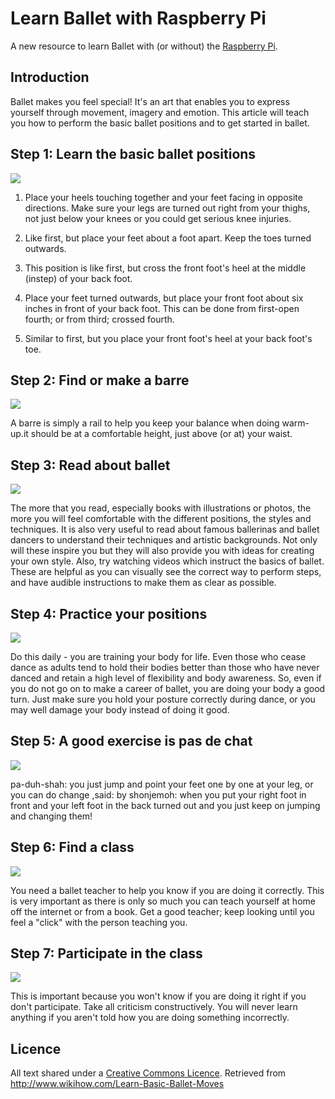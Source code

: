 # Learn Ballet with Raspberry Pi

A new resource to learn Ballet with (or without) the [Raspberry Pi](http://www/raspberrypi.org).

## Introduction

Ballet makes you feel special! It's an art that enables you to express yourself through movement, imagery and emotion. This article will teach you how to perform the basic ballet positions and to get started in ballet.

## Step 1: Learn the basic ballet positions

![](http://pad1.whstatic.com/images/thumb/5/50/Learn-Basic-Ballet-Moves-Step-1-Version-2.jpg/670px-Learn-Basic-Ballet-Moves-Step-1-Version-2.jpg)

1. Place your heels touching together and your feet facing in opposite directions. Make sure your legs are turned out right from your thighs, not just below your knees or you could get serious knee injuries.

2. Like first, but place your feet about a foot apart. Keep the toes turned outwards.

3. This position is like first, but cross the front foot's heel at the middle (instep) of your back foot.

4. Place your feet turned outwards, but place your front foot about six inches in front of your back foot. This can be done from first-open fourth; or from third; crossed fourth.

5. Similar to first, but you place your front foot's heel at your back foot's toe.

## Step 2: Find or make a barre

![](http://pad3.whstatic.com/images/thumb/3/3b/Learn-Basic-Ballet-Moves-Step-2-Version-2.jpg/670px-Learn-Basic-Ballet-Moves-Step-2-Version-2.jpg)

A barre is simply a rail to help you keep your balance when doing warm-up.it should be at a comfortable height, just above (or at) your waist.

## Step 3: Read about ballet

![](http://pad3.whstatic.com/images/thumb/0/03/Learn-Basic-Ballet-Moves-Step-3-Version-2.jpg/670px-Learn-Basic-Ballet-Moves-Step-3-Version-2.jpg)

The more that you read, especially books with illustrations or photos, the more you will feel comfortable with the different positions, the styles and techniques. It is also very useful to read about famous ballerinas and ballet dancers to understand their techniques and artistic backgrounds. Not only will these inspire you but they will also provide you with ideas for creating your own style. Also, try watching videos which instruct the basics of ballet. These are helpful as you can visually see the correct way to perform steps, and have audible instructions to make them as clear as possible.

## Step 4: Practice your positions

![](http://pad1.whstatic.com/images/thumb/d/df/Learn-Basic-Ballet-Moves-Step-4-Version-2.jpg/670px-Learn-Basic-Ballet-Moves-Step-4-Version-2.jpg)

Do this daily - you are training your body for life. Even those who cease dance as adults tend to hold their bodies better than those who have never danced and retain a high level of flexibility and body awareness. So, even if you do not go on to make a career of ballet, you are doing your body a good turn. Just make sure you hold your posture correctly during dance, or you may well damage your body instead of doing it good.

## Step 5: A good exercise is pas de chat

![](http://pad2.whstatic.com/images/thumb/8/82/Learn-Basic-Ballet-Moves-Step-5-Version-2.jpg/670px-Learn-Basic-Ballet-Moves-Step-5-Version-2.jpg)

pa-duh-shah: you just jump and point your feet one by one at your leg, or you can do change ,said: by shonjemoh: when you put your right foot in front and your left foot in the back turned out and you just keep on jumping and changing them!

## Step 6: Find a class

![](http://pad3.whstatic.com/images/thumb/8/8c/Learn-Basic-Ballet-Moves-Step-6-Version-2.jpg/670px-Learn-Basic-Ballet-Moves-Step-6-Version-2.jpg)

You need a ballet teacher to help you know if you are doing it correctly. This is very important as there is only so much you can teach yourself at home off the internet or from a book. Get a good teacher; keep looking until you feel a "click" with the person teaching you.

## Step 7: Participate in the class

![](http://pad2.whstatic.com/images/thumb/1/1a/Learn-Basic-Ballet-Moves-Step-7-Version-2.jpg/670px-Learn-Basic-Ballet-Moves-Step-7-Version-2.jpg)

This is important because you won't know if you are doing it right if you don't participate. Take all criticism constructively. You will never learn anything if you aren't told how you are doing something incorrectly.

## Licence

All text shared under a [Creative Commons Licence](http://creativecommons.org/). Retrieved from http://www.wikihow.com/Learn-Basic-Ballet-Moves
